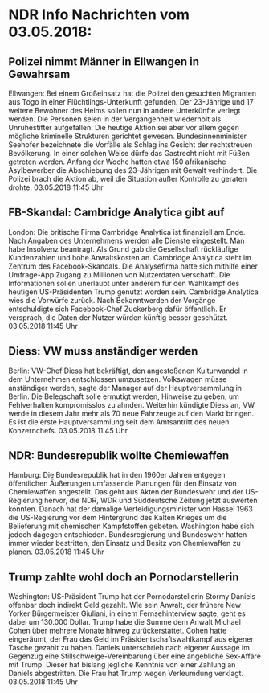 # NDR Info Nachrichten vom 03.05.2018:


## Polizei nimmt Männer in Ellwangen in Gewahrsam
Ellwangen: Bei einem Großeinsatz hat die Polizei den gesuchten Migranten aus Togo in einer Flüchtlings-Unterkunft gefunden. Der 23-Jährige und 17 weitere Bewohner des Heims sollen nun in andere Unterkünfte verlegt werden. Die Personen seien in der Vergangenheit wiederholt als Unruhestifter aufgefallen. Die heutige Aktion sei aber vor allem gegen mögliche kriminelle Strukturen gerichtet  gewesen. Bundesinnenminister Seehofer bezeichnete die Vorfälle als Schlag ins Gesicht der rechtstreuen Bevölkerung. In einer solchen Weise dürfe das Gastrecht nicht mit Füßen getreten werden. Anfang der Woche hatten etwa 150 afrikanische Asylbewerber die Abschiebung des 23-Jährigen mit Gewalt verhindert. Die Polizei brach die Aktion ab, weil die Situation außer Kontrolle zu geraten drohte. 03.05.2018 11:45 Uhr 

## FB-Skandal: Cambridge Analytica gibt auf
London: 	Die britische Firma Cambridge Analytica ist finanziell am Ende. Nach Angaben des Unternehmens werden alle Dienste eingestellt. Man habe Insolvenz beantragt. Als Grund gab die Gesellschaft rückläufige Kundenzahlen und hohe Anwaltskosten an. Cambridge Analytica steht im Zentrum des Facebook-Skandals. Die Analysefirma hatte sich mithilfe einer Umfrage-App Zugang zu Millionen von Nutzerdaten verschafft. Die Informationen sollen unerlaubt unter anderem für den Wahlkampf des heutigen US-Präsidenten Trump genutzt worden sein. Cambridge Analytica wies die Vorwürfe zurück. Nach Bekanntwerden der Vorgänge entschuldigte sich Facebook-Chef Zuckerberg dafür öffentlich. Er versprach, die Daten der Nutzer würden künftig besser geschützt. 03.05.2018 11:45 Uhr 

## Diess: VW muss anständiger werden
Berlin:	VW-Chef Diess hat bekräftigt, den angestoßenen Kulturwandel in dem Unternehmen entschlossen umzusetzen. Volkswagen müsse anständiger werden, sagte der Manager auf der Hauptversammlung in Berlin. Die Belegschaft solle ermutigt werden, Hinweise zu geben, um Fehlverhalten kompromisslos zu ahnden. Weiterhin kündigte Diess an, VW werde in diesem Jahr mehr als 70 neue Fahrzeuge auf den Markt bringen. Es ist die erste Hauptversammlung seit dem Amtsantritt des neuen Konzernchefs. 03.05.2018 11:45 Uhr 

## NDR: Bundesrepublik wollte Chemiewaffen
Hamburg: Die Bundesrepublik hat in den 1960er Jahren entgegen öffentlichen Äußerungen umfassende Planungen für den Einsatz von Chemiewaffen angestellt. Das geht aus Akten der Bundeswehr und der US-Regierung hervor, die NDR, WDR und Süddeutsche Zeitung jetzt auswerten konnten. Danach hat der damalige Verteidigungsminister von Hassel 1963 die US-Regierung vor dem Hintergrund des Kalten Krieges um die Belieferung mit chemischen Kampfstoffen gebeten. Washington habe sich jedoch dagegen entschieden. Bundesregierung und Bundeswehr hatten immer wieder bestritten, den Einsatz und Besitz von Chemiewaffen zu planen. 03.05.2018 11:45 Uhr 

## Trump zahlte wohl doch an Pornodarstellerin
Washington:    US-Präsident Trump hat der Pornodarstellerin Stormy Daniels offenbar doch indirekt Geld gezahlt. Wie sein Anwalt, der frühere New Yorker Bürgermeister Giuliani, in einem Fernsehinterview sagte, geht es dabei um 130.000 Dollar. Trump habe die Summe dem Anwalt Michael Cohen über mehrere Monate hinweg zurückerstattet. Cohen hatte eingeräumt, der Frau das Geld im Präsidentschaftswahlkampf aus eigener Tasche gezahlt zu haben. Daniels unterschrieb nach eigener Aussage im Gegenzug eine Stillschweige-Vereinbarung über eine angebliche Sex-Affäre mit Trump. Dieser hat bislang jegliche Kenntnis von einer Zahlung an Daniels abgestritten. Die Frau hat Trump wegen Verleumdung verklagt. 03.05.2018 11:45 Uhr 
